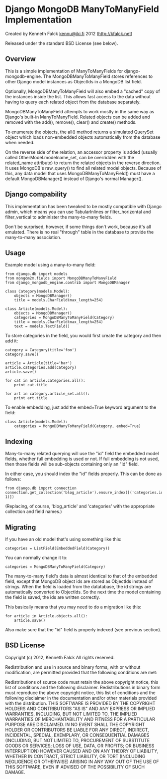 Django MongoDB ManyToManyField Implementation
=============================================

Created by Kenneth Falck <kennu@iki.fi> 2012 (http://kfalck.net)

Released under the standard BSD License (see below).

Overview
--------

This is a simple implementation of ManyToManyFields for django-mongodb-engine. The MongoDBManyToManyField
stores references to other Django model instances as ObjectIds in a MongoDB list field.

Optionally, MongoDBManyToManyField will also embed a "cached" copy of the instances inside the list. This
allows fast access to the data without having to query each related object from the database separately.

MongoDBManyToManyField attempts to work mostly in the same way as Django's built-in ManyToManyField.
Related objects can be added and removed with the add(), remove(), clear() and create() methods.

To enumerate the objects, the all() method returns a simulated QuerySet object which loads non-embedded
objects automatically from the database when needed.

On the reverse side of the relation, an accessor  property is added (usually called OtherModel.modelname\_set,
can be overridden with the related\_name attribute) to return the related objects in the reverse direction.
It uses MongoDB's raw\_query() to find all related model objects. Because of this, any data model that
uses MongoDBManyToManyField() must have a default MongoDBManager() instead of Django's normal Manager().


Django compability
------------------

This implementation has been tweaked to be mostly compatible with Django admin, which means you can use
TabularInlines or filter\_horizontal and filter\_vertical to administer the many-to-many fields.

Don't be surprised, however, if some things don't work, because it's all emulated. There is no real
"through" table in the database to provide the many-to-many association.


Usage
-----

Example model using a many-to-many field:

    from django.db import models
    from mongom2m.fields import MongoDBManyToManyField
    from django_mongodb_engine.contrib import MongoDBManager
    
    class Category(models.Model):
        objects = MongoDBManager()
        title = models.CharField(max_length=254)
    
    class Article(models.Model):
        objects = MongoDBManager()
        categories = MongoDBManyToManyField(Category)
        title = models.CharField(max_length=254)
        text = models.TextField()

To store categories in the field, you would first create the category and then add it:

    category = Category(title='foo')
    category.save()
    
    article = Article(title='bar')
    article.categories.add(category)
    article.save()
    
    for cat in article.categories.all():
        print cat.title
    
    for art in category.article_set.all():
        print art.title

To enable embedding, just add the embed=True keyword argument to the field:

    class Article(models.Model):
        categories = MongoDBManyToManyField(Category, embed=True)


Indexing
--------

Many-to-many related querying will use the "id" field the embedded model fields,
whether full embedding is used or not. If full embedding is not used, then those
fields will be sub-objects containing only an "id" field.

In either case, you should index the "id" fields properly. This can be done as follows:

    from django.db import connection
    connection.get_collection('blog_article').ensure_index([('categories.id', 1)])

(Replacing, of course, 'blog\_article' and 'categories' with the appropriate collection
and field names.)


Migrating
---------

If you have an old model that's using something like this:

    categories = ListField(EmbeddedField(Category))

You can normally change it to:

    categories = MongoDBManyToManyField(Category)

The many-to-many field's data is almost identical to that of the embedded field,
except that MongoDB object ids are stored as ObjectIds instead of strings. When
the field is loaded from the datatabase, the id strings are automatically converted
to ObjectIds. So the next time the model containing the field is saved, the ids
are written correctly.

This basically means that you may need to do a migration like this:

    for article in Article.objects.all():
        article.save()

Also make sure that the "id" field is properly indexed (see previous section).


BSD License
-----------

Copyright (c) 2012, Kenneth Falck
All rights reserved.

Redistribution and use in source and binary forms, with or without modification, are permitted provided that the following conditions are met:

Redistributions of source code must retain the above copyright notice, this list of conditions and the following disclaimer.
Redistributions in binary form must reproduce the above copyright notice, this list of conditions and the following disclaimer in the documentation and/or other materials provided with the distribution.
THIS SOFTWARE IS PROVIDED BY THE COPYRIGHT HOLDERS AND CONTRIBUTORS "AS IS" AND ANY EXPRESS OR IMPLIED WARRANTIES, INCLUDING, BUT NOT LIMITED TO, THE IMPLIED WARRANTIES OF MERCHANTABILITY AND FITNESS FOR A PARTICULAR PURPOSE ARE DISCLAIMED. IN NO EVENT SHALL THE COPYRIGHT HOLDER OR CONTRIBUTORS BE LIABLE FOR ANY DIRECT, INDIRECT, INCIDENTAL, SPECIAL, EXEMPLARY, OR CONSEQUENTIAL DAMAGES (INCLUDING, BUT NOT LIMITED TO, PROCUREMENT OF SUBSTITUTE GOODS OR SERVICES; LOSS OF USE, DATA, OR PROFITS; OR BUSINESS INTERRUPTION) HOWEVER CAUSED AND ON ANY THEORY OF LIABILITY, WHETHER IN CONTRACT, STRICT LIABILITY, OR TORT (INCLUDING NEGLIGENCE OR OTHERWISE) ARISING IN ANY WAY OUT OF THE USE OF THIS SOFTWARE, EVEN IF ADVISED OF THE POSSIBILITY OF SUCH DAMAGE.

